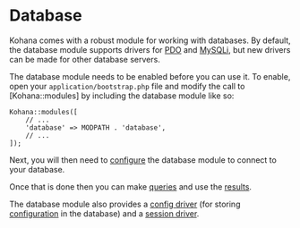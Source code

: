 # Database

Kohana comes with a robust module for working with databases. By default, the database module supports drivers for [PDO](https://www.php.net/pdo) and [MySQLi](https://www.php.net/mysqli), but new drivers can be made for other database servers.

The database module needs to be enabled before you can use it. To enable, open your `application/bootstrap.php` file and modify the call to [Kohana::modules] by including the database module like so:

    Kohana::modules([
        // ...
        'database' => MODPATH . 'database',
        // ...
    ]);

Next, you will then need to [configure](config) the database module to connect to your database.

Once that is done then you can make [queries](query) and use the [results](results).

The database module also provides a [config driver](../../guide-api/Config_Database) (for storing [configuration](../kohana/files/config) in the database) and a [session driver](../../guide-api/Session_Database).
